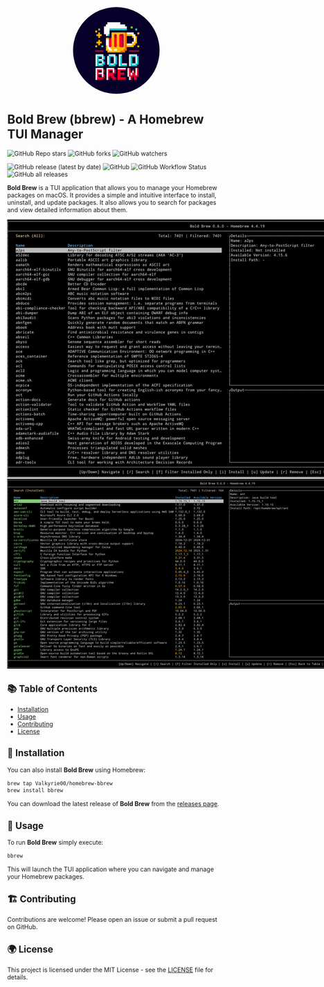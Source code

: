<div align="center">
  <img src="resources/logo/bbrew-logo.png" alt="Bold Brew Logo" style="width: 200px; height: 200px; border-radius: 100%;">
</div>

# Bold Brew (bbrew) - A Homebrew TUI Manager

![GitHub Repo stars](https://img.shields.io/github/stars/Valkyrie00/bold-brew?style=social) ![GitHub forks](https://img.shields.io/github/forks/Valkyrie00/bold-brew?style=social) ![GitHub watchers](https://img.shields.io/github/watchers/Valkyrie00/bold-brew?style=social) 

![GitHub release (latest by date)](https://img.shields.io/github/v/release/Valkyrie00/bold-brew) ![GitHub](https://img.shields.io/github/license/Valkyrie00/bold-brew) ![GitHub Workflow Status](https://img.shields.io/github/actions/workflow/status/Valkyrie00/bold-brew/release.yml) ![GitHub all releases](https://img.shields.io/github/downloads/Valkyrie00/bold-brew/total)


**Bold Brew** is a TUI application that allows you to manage your Homebrew packages on macOS. It provides a simple and intuitive interface to install, uninstall, and update packages. It also allows you to search for packages and view detailed information about them.

<img src="resources/screenshots/main.png" alt="Bold Brew Screenshot" style="max-width: 1024px;">
<img src="resources/screenshots/installed.png" alt="Bold Brew Screenshot" style="max-width: 1024px;">

## 📚 Table of Contents

- [Installation](#installation)
- [Usage](#usage)
- [Contributing](#contributing)
- [License](#license)

## 💾 Installation
You can also install **Bold Brew** using Homebrew:

```sh
brew tap Valkyrie00/homebrew-bbrew
brew install bbrew
```

You can download the latest release of **Bold Brew** from the [releases page](https://github.com/Valkyrie00/bold-brew/releases).



## 🚀 Usage
To run **Bold Brew** simply execute:
```sh
bbrew
```
This will launch the TUI application where you can navigate and manage your Homebrew packages.


## 🏗️ Contributing
Contributions are welcome! Please open an issue or submit a pull request on GitHub.

## 🌍 License
This project is licensed under the MIT License - see the [LICENSE](LICENSE) file for details.